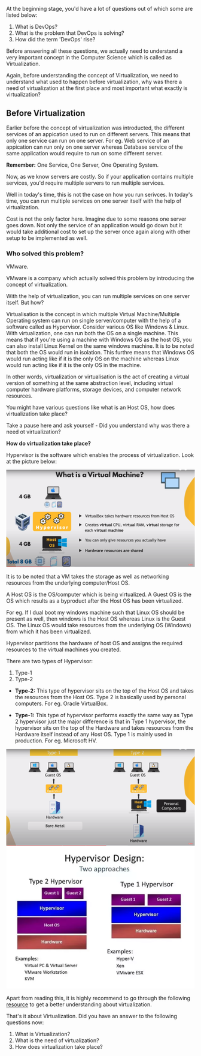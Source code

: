 At the beginning stage, you'd have a lot of questions out of which some are listed below:

1. What is DevOps?
2. What is the problem that DevOps is solving?
3. How did the term 'DevOps' rise?
   
Before answering all these questions, we actually need to understand a very important concept in the Computer Science which is called as Virtualization.

Again, before understanding the concept of Virtualization, we need to understand what used to happen before virtualization, why was there a need of virtualization at the first place and most important what exactly is virtualization?

## Before Virtualization

Earlier before the concept of virtualization was introducted, the different services of an appication used to run on different servers. This means that only one service can run on one server. For eg. Web service of an appication can run only on one server whereas Database service of the same application would require to run on some different server. 

**Remember:** One Service, One Server, One Operating System.

Now, as we know servers are costly. So if your application contains multiple services, you'd require multiple servers to run multiple services. 

Well in today's time, this is not the case on how you run serivces. In today's time, you can run multiple services on one server itself with the help of virtualization.

Cost is not the only factor here. Imagine due to some reasons one server goes down. Not only the service of an application would go down but it would take additional cost to set up the server once again along with other setup to be implemented as well.

### Who solved this problem?

 VMware.

VMware is a company which actually solved this problem by introducing the concept of virtualization.

With the help of virtualization, you can run multiple services on one server itself. But how?

Virtualisation is the concept in which multiple Virtual Machine/Multiple Operating system can run on single server/computer with the help of a software called as Hypervisor. Consider various OS like Windows & Linux. With virtualization, one can run both the OS on a single machine. This means that if you're using a machine with Windows OS as the host OS, you can also install Linux Kernel on the same windows machine. It is to be noted that both the OS would run in isolation. This furthre means that Windows OS would run acting like if it is the only OS on the machine whereas Linux would run acting like if it is the only OS in the machine.

In other words, virtualization or virtualisation is the act of creating a virtual version of something at the same abstraction level, including virtual computer hardware platforms, storage devices, and computer network resources.

You might have various questions like what is an Host OS, how does virtualization take place?

Take a pause here and ask yourself - Did you understand why was there a need ot virtualization?

**How do virtualization take place?**

Hypervisor is the software which enables the process of virtualization. Look at the picture below:

![Virtual Machine!](/01-Virtualization/images/VM.png)

It is to be noted that a VM takes the storage as well as networking resources from the underlying computer/Host OS.

A Host OS is the OS/computer which is being virtualized.
A Guest OS is the OS which results as a byproduct after the Host OS has been virtualized.

For eg. If I dual boot my windows machine such that Linux OS should be present as well, then windows is the Host OS whereas Linux is the Guest OS. The Linux OS would take resources from the underlying OS (Windows) from which it has been virtualized. 

Hypervisor partitions the hardware of host OS and assigns the required resources to the virtual machines you created. 

There are two types of Hypervisor:
1. Type-1
2. Type-2

- **Type-2:** This type of hypervisor sits on the top of the Host OS and takes the resources from the Host OS. Type 2 is basically used by personal computers. For eg. Oracle VirtualBox.
  
- **Type-1:** This type of hypervisor performs exactly the same way as Type 2 hypervisor just the major difference is that in Type 1 hypervisor, the hypervisor sits on the top of the Hardware and takes resources from the Hardware itself instead of any Host OS. Type 1 is mainly used in production. For eg. Microsoft HV.

![Hypervisor!](/01-Virtualization/images/Hypervisor-01.png)
![Hypervisor-!](/01-Virtualization/images/Hypervisor.png)

Apart from reading this, it is highly recommend to go through the following [resource](https://youtu.be/mQP0wqNT_DI) to get a better understanding about virtualization.

That's it about Virtualization. Did you have an answer to the following questions now:

1. What is Virtualization?
2. What is the need of virtualization?
3. How does virtualization take place?
